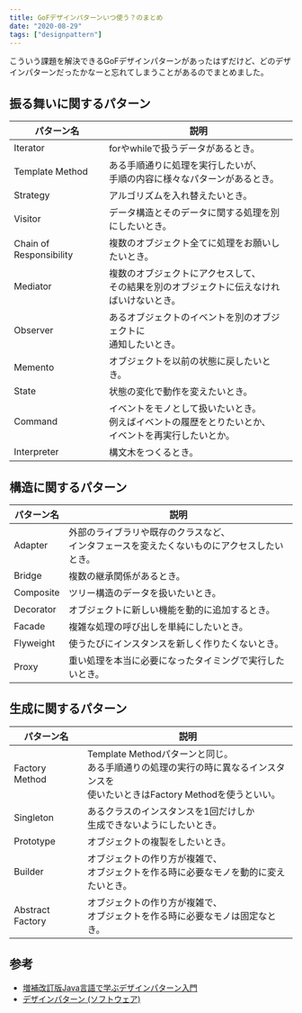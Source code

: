 ```yaml
---
title: GoFデザインパターンいつ使う？のまとめ
date: "2020-08-29"
tags: ["designpattern"]
---
```


こういう課題を解決できるGoFデザインパターンがあったはずだけど、どのデザインパターンだったかなーと忘れてしまうことがあるのでまとめました。

## 振る舞いに関するパターン

|パターン名|説明|
--|--
|Iterator       |forやwhileで扱うデータがあるとき。|
|Template Method        |ある手順通りに処理を実行したいが、<br>手順の内容に様々なパターンがあるとき。|
|Strategy               |アルゴリズムを入れ替えたいとき。|
|Visitor                |データ構造とそのデータに関する処理を別にしたいとき。|
|Chain of Responsibility|複数のオブジェクト全てに処理をお願いしたいとき。|
|Mediator               |複数のオブジェクトにアクセスして、<br>その結果を別のオブジェクトに伝えなければいけないとき。|
|Observer               |あるオブジェクトのイベントを別のオブジェクトに<br>通知したいとき。|
|Memento|オブジェクトを以前の状態に戻したいとき。|
|State|状態の変化で動作を変えたいとき。|
|Command|イベントをモノとして扱いたいとき。<br>例えばイベントの履歴をとりたいとか、<br>イベントを再実行したいとか。|
|Interpreter|構文木をつくるとき。|

## 構造に関するパターン

|パターン名|説明|
--|--
|Adapter|外部のライブラリや既存のクラスなど、<br>インタフェースを変えたくないものにアクセスしたいとき。|
|Bridge|複数の継承関係があるとき。|
|Composite|ツリー構造のデータを扱いたいとき。|
|Decorator|オブジェクトに新しい機能を動的に追加するとき。|
|Facade|複雑な処理の呼び出しを単純にしたいとき。|
|Flyweight|使うたびにインスタンスを新しく作りたくないとき。|
|Proxy|重い処理を本当に必要になったタイミングで実行したいとき。|

## 生成に関するパターン

|パターン名|説明|
--|--
|Factory Method|Template Methodパターンと同じ。<br>ある手順通りの処理の実行の時に異なるインスタンスを<br>使いたいときはFactory Methodを使うといい。|
|Singleton|あるクラスのインスタンスを1回だけしか<br>生成できないようにしたいとき。|
|Prototype|オブジェクトの複製をしたいとき。|
|Builder|オブジェクトの作り方が複雑で、<br>オブジェクトを作る時に必要なモノを動的に変えたいとき。|
|Abstract Factory|オブジェクトの作り方が複雑で、<br>オブジェクトを作る時に必要なモノは固定なとき。|

## 参考
- <a href="https://www.amazon.co.jp/dp/4797327030?tag=note0e2a-22&linkCode=ogi&th=1&psc=1" target="_blank">増補改訂版Java言語で学ぶデザインパターン入門</a>
- <a href="https://ja.wikipedia.org/wiki/%E3%83%87%E3%82%B6%E3%82%A4%E3%83%B3%E3%83%91%E3%82%BF%E3%83%BC%E3%83%B3_(%E3%82%BD%E3%83%95%E3%83%88%E3%82%A6%E3%82%A7%E3%82%A2)" target="_blank">デザインパターン (ソフトウェア)</a>
